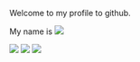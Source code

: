 Welcome to my profile to github.

My name is <img src="https://img.shields.io/badge/Nurseit-black?style=for-the-badge&logo=&logoColor=FFFAFA" />

<img src="https://img.shields.io/badge/HTML-black?style=for-the-badge&logo=HTML5&logoColor=E34F26" /> <img src="https://img.shields.io/badge/CSS-black?style=for-the-badge&logo=CSS3&logoColor=1572B6" /> <img src="https://img.shields.io/badge/javaScript-black?style=for-the-badge&logo=JavaScript&logoColor=F7DF1E" />
